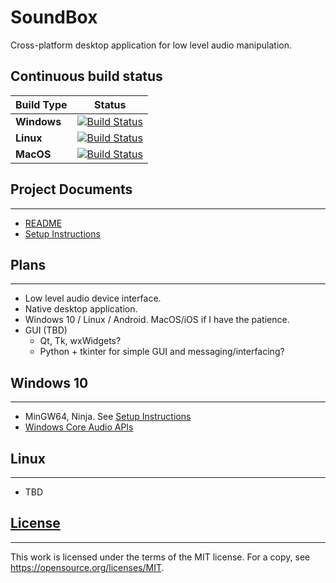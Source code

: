 # SoundBox

Cross-platform desktop application for low level audio manipulation.

## Continuous build status

| Build Type  | Status |
|-------------|--------|
| **Windows** | [![Build Status](https://dev.azure.com/mgrahamsmith/SoundBox/_apis/build/status/Windows?branchName=azure-pipeline-cmake)](https://dev.azure.com/mgrahamsmith/SoundBox/_build/latest?definitionId=1&branchName=azure-pipeline-cmake) |
| **Linux**   | [![Build Status](https://dev.azure.com/mgrahamsmith/SoundBox/_apis/build/status/Linux?branchName=azure-pipeline-cmake)](https://dev.azure.com/mgrahamsmith/SoundBox/_build/latest?definitionId=2&branchName=azure-pipeline-cmake)  |
| **MacOS**   | [![Build Status](https://dev.azure.com/mgrahamsmith/SoundBox/_apis/build/status/MacOS?branchName=azure-pipeline-cmake)](https://dev.azure.com/mgrahamsmith/SoundBox/_build/latest?definitionId=3&branchName=azure-pipeline-cmake) |

## Project Documents
-----------
* [README](./source/README.md)
* [Setup Instructions](./source/docs/SetupInstructions.md)

## Plans
--------
* Low level audio device interface.
* Native desktop application.
* Windows 10 / Linux / Android. MacOS/iOS if I have the patience.
* GUI (TBD)
    * Qt, Tk, wxWidgets?
    * Python + tkinter for simple GUI and messaging/interfacing?

## Windows 10
-------------
* MinGW64, Ninja.  See [Setup Instructions](./source/docs/SetupInstructions.md)
* [Windows Core Audio APIs](https://docs.microsoft.com/en-us/windows/win32/coreaudio/core-audio-apis-in-windows-vista)

## Linux
--------
* TBD

## [License](./LICENSE)
-----------------------
This work is licensed under the terms of the MIT license.
For a copy, see <https://opensource.org/licenses/MIT>.
